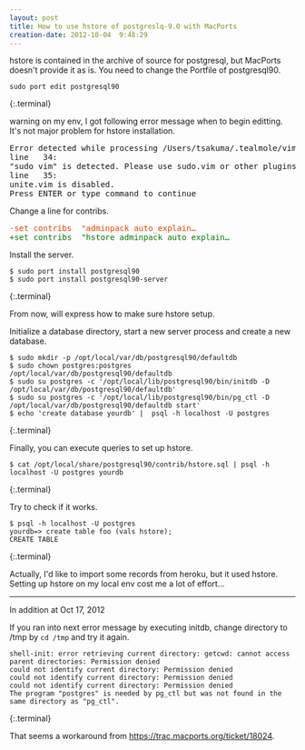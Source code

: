 ```yaml
---
layout: post
title: How to use hstore of postgreslq-9.0 with MacPorts
creation-date: 2012-10-04  9:48:29
---
```

hstore is contained in the archive of source for postgresql, but MacPorts doesn't provide it as is.
You need to change the Portfile of postgresql90.

    sudo port edit postgresql90
{:.terminal}

<span class="label label-warning">warning</span> on my env, I got following error message when to begin editting. It's not major problem for hstore installation.

<pre class="terminal">
Error detected while processing /Users/tsakuma/.tealmole/vim/bundle/unite.vim/plugin/unite.vim:
line   34:
"sudo vim" is detected. Please use sudo.vim or other plugins instead.
line   35:
unite.vim is disabled.
Press ENTER or type command to continue
</pre>

Change a line for contribs.
<pre>
<span style="color: #F04000">-set contribs  "adminpack auto_explain…</span>
<span style="color: #008000">+set contribs  "hstore adminpack auto_explain…</span>
</pre>

Install the server.

    $ sudo port install postgresql90
    $ sudo port install postgresql90-server
{:.terminal}

From now, will express how to make sure hstore setup.

Initialize a database directory, start a new server process and create a new database.

    $ sudo mkdir -p /opt/local/var/db/postgresql90/defaultdb
    $ sudo chown postgres:postgres /opt/local/var/db/postgresql90/defaultdb
    $ sudo su postgres -c '/opt/local/lib/postgresql90/bin/initdb -D /opt/local/var/db/postgresql90/defaultdb'
    $ sudo su postgres -c '/opt/local/lib/postgresql90/bin/pg_ctl -D /opt/local/var/db/postgresql90/defaultdb start'
    $ echo 'create database yourdb' |  psql -h localhost -U postgres
{:.terminal}

Finally, you can execute queries to set up hstore. 

    $ cat /opt/local/share/postgresql90/contrib/hstore.sql | psql -h localhost -U postgres yourdb
{:.terminal}

Try to check if it works.

    $ psql -h localhost -U postgres
    yourdb=> create table foo (vals hstore);
    CREATE TABLE
{:.terminal}


Actually, I'd like to import some records from heroku, but it used hstore.
Setting up hstore on my local env cost me a lot of effort...

---
In addition at Oct 17, 2012

If you ran into next error message by executing initdb, change directory to /tmp by `cd /tmp` and try it again.

    shell-init: error retrieving current directory: getcwd: cannot access parent directories: Permission denied
    could not identify current directory: Permission denied
    could not identify current directory: Permission denied
    could not identify current directory: Permission denied
    The program "postgres" is needed by pg_ctl but was not found in the
    same directory as "pg_ctl".
{:.terminal}

That seems a workaround from <https://trac.macports.org/ticket/18024>.
